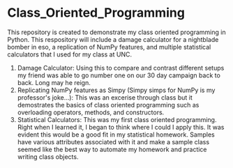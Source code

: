 # Class_Oriented_Programming
This repository is created to demonstrate my class oriented programming in Python.
This respository will include a damage calculator for a nightblade bomber in eso, a replication of NumPy features, and multiple statistical calculators that I used for my class at UNC.
  1. Damage Calculator:
      Using this to compare and contrast different setups my friend was able to go number one on our 30 day campaign back to back. Long may he reign.
  2. Replicating NumPy features as Simpy (Simpy simps for NumPy is my professor's joke...):
      This was an excerise through class but it demostrates the basics of class oriented programming such as overloading operators, methods, and constructors.
  3. Statistical Calculators:
     This was my first class oriented programming. Right when I learned it, I began to think where I could I apply this. It was evident this would be a good fit in my statistical homework.
     Samples have various attributes associated with it and make a sample class seemed like the best way to automate my homework and practice writing class objects.
